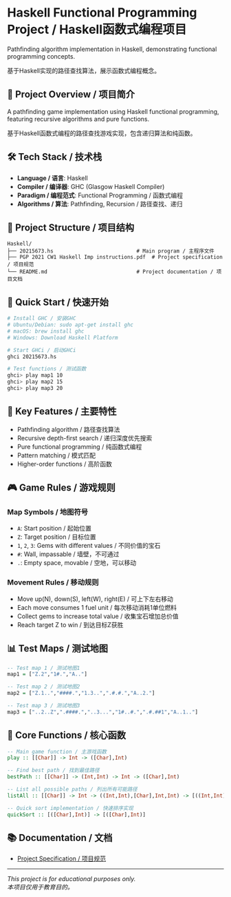 # Haskell Functional Programming Project / Haskell函数式编程项目

Pathfinding algorithm implementation in Haskell, demonstrating functional programming concepts.

基于Haskell实现的路径查找算法，展示函数式编程概念。

## 🧮 Project Overview / 项目简介

A pathfinding game implementation using Haskell functional programming, featuring recursive algorithms and pure functions.

基于Haskell函数式编程的路径查找游戏实现，包含递归算法和纯函数。

## 🛠️ Tech Stack / 技术栈

- **Language / 语言**: Haskell
- **Compiler / 编译器**: GHC (Glasgow Haskell Compiler)
- **Paradigm / 编程范式**: Functional Programming / 函数式编程
- **Algorithms / 算法**: Pathfinding, Recursion / 路径查找、递归

## 📁 Project Structure / 项目结构

```
Haskell/
├── 20215673.hs                           # Main program / 主程序文件
├── PGP 2021 CW1 Haskell Imp instructions.pdf  # Project specification / 项目规范
└── README.md                             # Project documentation / 项目文档
```

## 🚀 Quick Start / 快速开始

```bash
# Install GHC / 安装GHC
# Ubuntu/Debian: sudo apt-get install ghc
# macOS: brew install ghc
# Windows: Download Haskell Platform

# Start GHCi / 启动GHCi
ghci 20215673.hs

# Test functions / 测试函数
ghci> play map1 10
ghci> play map2 15
ghci> play map3 20
```

## 🎯 Key Features / 主要特性

- Pathfinding algorithm / 路径查找算法
- Recursive depth-first search / 递归深度优先搜索
- Pure functional programming / 纯函数式编程
- Pattern matching / 模式匹配
- Higher-order functions / 高阶函数

## 🎮 Game Rules / 游戏规则

### Map Symbols / 地图符号
- `A`: Start position / 起始位置
- `Z`: Target position / 目标位置
- `1`, `2`, `3`: Gems with different values / 不同价值的宝石
- `#`: Wall, impassable / 墙壁，不可通过
- `.`: Empty space, movable / 空地，可以移动

### Movement Rules / 移动规则
- Move up(N), down(S), left(W), right(E) / 可上下左右移动
- Each move consumes 1 fuel unit / 每次移动消耗1单位燃料
- Collect gems to increase total value / 收集宝石增加总价值
- Reach target Z to win / 到达目标Z获胜

## 📊 Test Maps / 测试地图

```haskell
-- Test map 1 / 测试地图1
map1 = ["Z.2","1#.","A.."]

-- Test map 2 / 测试地图2
map2 = ["Z.1..","####.","1.3..",".#.#.","A..2."]

-- Test map 3 / 测试地图3
map3 = ["..2..Z",".####.","..3...","1#..#.",".#.##1","A..1.."]
```

## 🔧 Core Functions / 核心函数

```haskell
-- Main game function / 主游戏函数
play :: [[Char]] -> Int -> ([Char],Int)

-- Find best path / 找到最佳路径
bestPath :: [[Char]] -> (Int,Int) -> Int -> ([Char],Int)

-- List all possible paths / 列出所有可能路径
listAll :: [[Char]] -> Int -> ((Int,Int),[Char],Int,Int) -> [((Int,Int),[Char],Int,Int)]

-- Quick sort implementation / 快速排序实现
quickSort :: [([Char],Int)] -> [([Char],Int)]
```

## 📚 Documentation / 文档

- [Project Specification / 项目规范](./PGP%202021%20CW1%20Haskell%20Imp%20instructions.pdf)

---

*This project is for educational purposes only.*  
*本项目仅用于教育目的。*